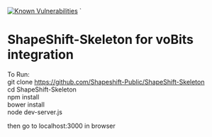 [![Known Vulnerabilities](https://snyk.io/test/github/vobits/shapeshift/badge.svg?targetFile=package.json)](https://snyk.io/test/github/vobits/shapeshift?targetFile=package.json)
`
# ShapeShift-Skeleton for voBits integration

To Run: </br>
  git clone https://github.com/Shapeshift-Public/ShapeShift-Skeleton </br>
  cd ShapeShift-Skeleton </br>
  npm install </br>
  bower install </br>
  node dev-server.js </br>
  
  then go to localhost:3000 in browser
